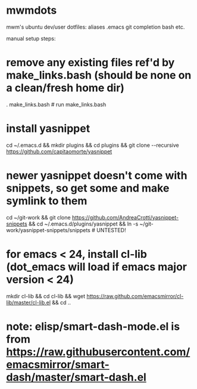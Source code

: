 mwmdots
=======

mwm's ubuntu dev/user dotfiles: aliases .emacs git completion bash etc.

manual setup steps:
# remove any existing files ref'd by make_links.bash (should be none on a clean/fresh home dir)
. make_links.bash # run make_links.bash
# install yasnippet
cd ~/.emacs.d && mkdir plugins && cd plugins && git clone --recursive https://github.com/capitaomorte/yasnippet
# newer yasnippet doesn't come with snippets, so get some and make symlink to them
cd ~/git-work && git clone https://github.com/AndreaCrotti/yasnippet-snippets && cd ~/.emacs.d/plugins/yasnippet && ln -s ~/git-work/yasnippet-snippets/snippets # UNTESTED!

# for emacs < 24, install cl-lib (dot_emacs will load if emacs major version < 24)
mkdir cl-lib && cd cl-lib && wget https://raw.github.com/emacsmirror/cl-lib/master/cl-lib.el && cd ..

# note: elisp/smart-dash-mode.el is from https://raw.githubusercontent.com/emacsmirror/smart-dash/master/smart-dash.el
